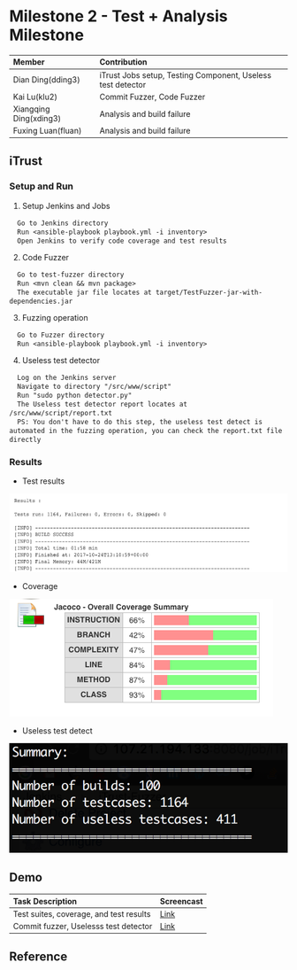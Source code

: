 # Milestone 2 - Test + Analysis Milestone #


| Member                 | Contribution |
| :---                   | :---         |
| Dian Ding(dding3)      | iTrust Jobs setup, Testing Component, Useless test detector |
| Kai Lu(klu2)           | Commit Fuzzer, Code Fuzzer |
| Xiangqing Ding(xding3) | Analysis and build failure |
| Fuxing Luan(fluan)     | Analysis and build failure |



## iTrust ##

### Setup and Run ###
1. Setup Jenkins and Jobs

  ```
    Go to Jenkins directory
    Run <ansible-playbook playbook.yml -i inventory>
    Open Jenkins to verify code coverage and test results
  ```

2. Code Fuzzer

  ```
    Go to test-fuzzer directory
    Run <mvn clean && mvn package>
    The executable jar file locates at target/TestFuzzer-jar-with-dependencies.jar
  ```

3. Fuzzing operation

  ```
    Go to Fuzzer directory
    Run <ansible-playbook playbook.yml -i inventory>  
  ```

4. Useless test detector
  
  ```
    Log on the Jenkins server
    Navigate to directory "/src/www/script"
    Run "sudo python detector.py"
    The Useless test detector report locates at /src/www/script/report.txt
    PS: You don't have to do this step, the useless test detect is automated in the fuzzing operation, you can check the report.txt file directly
  ```
  
### Results ###
* Test results  

![coverage](test-result.png)  

* Coverage  

![coverage](coverage-summary.png)  

* Useless test detect  

![coverage](useless-test.png)  


## Demo ##

| Task Description       | Screencast |
| :---                   | :---         |
| Test suites, coverage, and test results      | [Link](https://youtu.be/HnLdSuTxcw4) |
| Commit fuzzer, Uselesss test detector        | [Link](https://youtu.be/K9vi80O5OqA) |




## Reference ##
